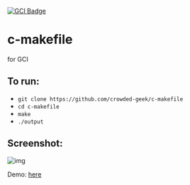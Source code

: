[![GCI Badge](https://img.shields.io/badge/Google%20Code--in-JBoss%20Community-red?labelColor=2096F3)](https://gitter.im/JBossOutreach/gci)

# c-makefile
for GCI
## To run:
- `git clone https://github.com/crowded-geek/c-makefile`
- `cd c-makefile`
- `make`
- `./output`

## Screenshot:

![img](https://i.imgur.com/lQIZ71u.png)

Demo: [here](https://streamable.com/eqqt1)
